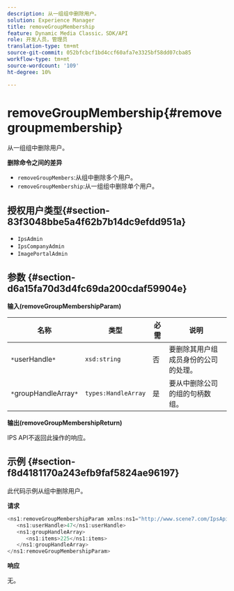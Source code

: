 ```yaml
---
description: 从一组组中删除用户。
solution: Experience Manager
title: removeGroupMembership
feature: Dynamic Media Classic，SDK/API
role: 开发人员，管理员
translation-type: tm+mt
source-git-commit: 052bfcbcf1bd4ccf60afa7e3325bf58dd07cba85
workflow-type: tm+mt
source-wordcount: '109'
ht-degree: 10%

---
```



# removeGroupMembership{#removegroupmembership}

从一组组中删除用户。

**删除命令之间的差异**

* `removeGroupMembers`:从组中删除多个用户。
* `removeGroupMembership`:从一组组中删除单个用户。

## 授权用户类型{#section-83f3048bbe5a4f62b7b14dc9efdd951a}

* `IpsAdmin`
* `IpsCompanyAdmin`
* `ImagePortalAdmin`

## 参数 {#section-d6a15fa70d3d4fc69da200cdaf59904e}

**输入(removeGroupMembershipParam)**

| 名称 | 类型 | 必需 | 说明 |
|---|---|---|---|
| `*`userHandle`*` | `xsd:string` | 否 | 要删除其用户组成员身份的公司的处理。 |
| `*`groupHandleArray`*` | `types:HandleArray` | 是 | 要从中删除公司的组的句柄数组。 |

**输出(removeGroupMembershipReturn)**

IPS API不返回此操作的响应。

## 示例 {#section-f8d4181170a243efb9faf5824ae96197}

此代码示例从组中删除用户。

**请求**

```java
<ns1:removeGroupMembershipParam xmlns:ns1="http://www.scene7.com/IpsApi/xsd">
   <ns1:userHandle>47</ns1:userHandle>
   <ns1:groupHandleArray>
      <ns1:items>225</ns1:items>
   </ns1:groupHandleArray>
</ns1:removeGroupMembershipParam>
```

**响应**

无。

